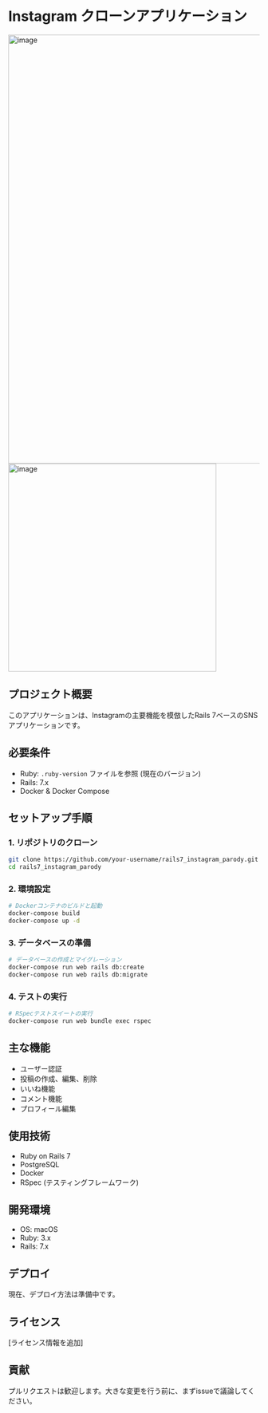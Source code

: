 

# Instagram クローンアプリケーション

<img width="860" alt="image" src="https://github.com/user-attachments/assets/107bf741-8eb9-446e-8a2f-ab84c9d6aa3d" />

<img width="417" alt="image" src="https://github.com/user-attachments/assets/da47eca2-3c0b-4e3e-bb92-fb1f417de478" />

## プロジェクト概要
このアプリケーションは、Instagramの主要機能を模倣したRails 7ベースのSNSアプリケーションです。

## 必要条件
- Ruby: `.ruby-version` ファイルを参照 (現在のバージョン)
- Rails: 7.x
- Docker & Docker Compose

## セットアップ手順

### 1. リポジトリのクローン
```bash
git clone https://github.com/your-username/rails7_instagram_parody.git
cd rails7_instagram_parody
```

### 2. 環境設定
```bash
# Dockerコンテナのビルドと起動
docker-compose build
docker-compose up -d
```

### 3. データベースの準備
```bash
# データベースの作成とマイグレーション
docker-compose run web rails db:create
docker-compose run web rails db:migrate
```

### 4. テストの実行
```bash
# RSpecテストスイートの実行
docker-compose run web bundle exec rspec
```

## 主な機能
- ユーザー認証
- 投稿の作成、編集、削除
- いいね機能
- コメント機能
- プロフィール編集

## 使用技術
- Ruby on Rails 7
- PostgreSQL
- Docker
- RSpec (テスティングフレームワーク)

## 開発環境
- OS: macOS
- Ruby: 3.x
- Rails: 7.x

## デプロイ
現在、デプロイ方法は準備中です。

## ライセンス
[ライセンス情報を追加]

## 貢献
プルリクエストは歓迎します。大きな変更を行う前に、まずissueで議論してください。
